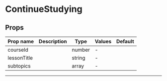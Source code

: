 # ContinueStudying

## Props

| Prop name   | Description | Type   | Values | Default |
| ----------- | ----------- | ------ | ------ | ------- |
| courseId    |             | number | -      |         |
| lessonTitle |             | string | -      |         |
| subtopics   |             | array  | -      |         |

---
